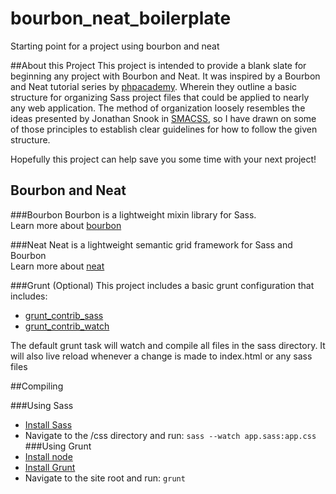 # bourbon_neat_boilerplate
Starting point for a project using bourbon and neat

##About this Project
This project is intended to provide a blank slate for beginning any project with Bourbon and Neat. It was inspired by a Bourbon and Neat tutorial series by [phpacademy](https://www.youtube.com/playlist?list=PLfdtiltiRHWErI0VSxDCbeDyEJm_kVt3p). Wherein they outline a basic structure for organizing Sass project files that could be applied to nearly any web application. The method of organization loosely resembles the ideas presented by Jonathan Snook in [SMACSS](https://smacss.com/), so I have drawn on some of those principles to establish clear guidelines for how to follow the given structure.

Hopefully this project can help save you some time with your next project!

## Bourbon and Neat
###Bourbon
Bourbon is a lightweight mixin library for Sass.  
Learn more about [bourbon](http://bourbon.io)

###Neat
Neat is a lightweight semantic grid framework for Sass and Bourbon  
Learn more about [neat](http://neat.bourbon.io)

###Grunt (Optional)
This project includes a basic grunt configuration that includes:
- [grunt_contrib_sass](https://github.com/gruntjs/grunt-contrib-sass)
- [grunt_contrib_watch](https://github.com/gruntjs/grunt-contrib-watch)

The default grunt task will watch and compile all files in the sass directory. It will also live reload whenever a change is made to index.html or any sass files

##Compiling

###Using Sass
- [Install Sass](http://sass-lang.com/install)
- Navigate to the /css directory and run: `sass --watch app.sass:app.css`
###Using Grunt
- [Install node](https://nodejs.org/download/)
- [Install Grunt](http://gruntjs.com/getting-started)
- Navigate to the site root and run: `grunt`

